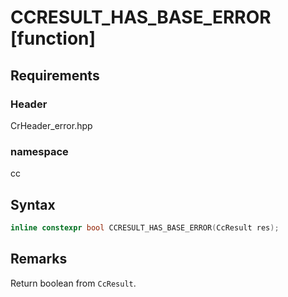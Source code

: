 # CCRESULT_HAS_BASE_ERROR [function]

## Requirements
### Header
CrHeader_error.hpp
### namespace
cc

## Syntax


```C++
inline constexpr bool CCRESULT_HAS_BASE_ERROR(CcResult res);
```

## Remarks

Return boolean from `CcResult`.

